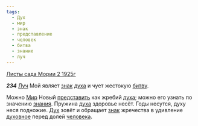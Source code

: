 ```yaml
---
tags:
  - Дух
  - мир
  - знак
  - представление
  - человек
  - битва
  - знание
  - луч
---
```


[Листы сада Мории 2 1925г](https://127.0.0.1:4002/agni/1925)

___234___
[Луч](../../../tags/#луч) Мой являет [знак](../../../tags/#знак) [духа](../../../tags/#[Дух](../../../tags/#Дух)) и чует жестокую [битву](../../../tags/#битва).   

Можно [Мир](../../../tags/#мир) Новый [представить](../../../tags/#представление) как жребий [духа](../../../tags/#[Дух](../../../tags/#Дух)); можно его узнать по значению [знания](../../../tags/#знание). Пружина [духа](../../../tags/#[Дух](../../../tags/#Дух)) здоровье несёт. Годы несутся, духу неся подножие. [Дух](../../../tags/#Дух) зовёт и обращает [знак](../../../tags/#знак) жречества в удивление [духовное](../../../tags/#Дух) перед долей [человека](../../../tags/#человек).   

